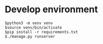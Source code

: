 # Develop environment
```
$python3 -m venv venv
$source venv/bin/activate
$pip install -r requirements.txt
$./manage.py runserver
```

